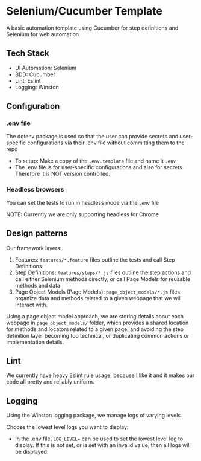 # Selenium/Cucumber Template

A basic automation template using Cucumber for step definitions and Selenium for web automation

## Tech Stack

- UI Automation: Selenium
- BDD: Cucumber
- Lint: Eslint
- Logging: Winston

## Configuration

### .env file

The dotenv package is used so that the user can provide secrets and user-specific configurations via their .env file without committing them to the repo

- To setup: Make a copy of the `.env.template` file and name it `.env`
- The .env file is for user-specific configurations and also for secrets. Therefore it is NOT version controlled.

### Headless browsers

You can set the tests to run in headless mode via the `.env` file

NOTE: Currently we are only supporting headless for Chrome

## Design patterns

Our framework layers:

1. Features: `features/*.feature` files outline the tests and call Step Definitions.
2. Step Definitions: `features/steps/*.js` files outline the step actions and call either Selenium methods directly, or call Page Models for reusable methods and data
3. Page Object Models (Page Models): `page_object_models/*.js` files organize data and methods related to a given webpage that we will interact with.

Using a page object model approach, we are storing details about each webpage in `page_object_models/` folder, which provides a shared location for methods and locators related to a given page, and avoiding the step definition layer becoming too technical, or duplicating common actions or implementation details.

## Lint

We currently have heavy Eslint rule usage, because I like it and it makes our code all pretty and reliably uniform.

## Logging

Using the Winston logging package, we manage logs of varying levels.

Choose the lowest level logs you want to display:

- In the .env file, `LOG_LEVEL=` can be used to set the lowest level log to display. If this is not set, or is set with an invalid value, then all logs will be displayed.
